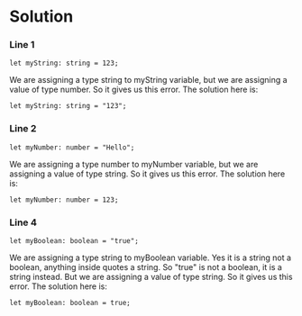 # Solution

### Line 1

```
let myString: string = 123;
```

We are assigning a type string to myString variable, but we are assigning a value of type number. So it gives us this error. The solution here is:

```
let myString: string = "123";
```

### Line 2

```
let myNumber: number = "Hello";
```

We are assigning a type number to myNumber variable, but we are assigning a value of type string. So it gives us this error. The solution here is:

```
let myNumber: number = 123;
```

### Line 4

```
let myBoolean: boolean = "true";
```

We are assigning a type string to myBoolean variable. Yes it is a string not a boolean, anything inside quotes a string. So "true" is not a boolean, it is a string instead. But we are assigning a value of type string. So it gives us this error. The solution here is:

```
let myBoolean: boolean = true;
```
